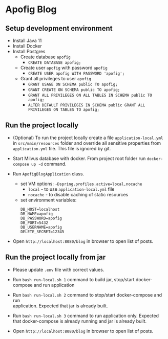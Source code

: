 # Apofig Blog

## Setup development environment

- Install Java 11
- Install Docker
- Install Postgres
  + Create database `apofig`
    * `CREATE DATABASE apofig;`
  + Create user `apofig` with password `apofig`
    * `CREATE USER apofig WITH PASSWORD 'apofig';`
  + Grant all privileges to user `apofig`
    * `GRANT USAGE ON SCHEMA public TO apofig;`
    * `GRANT CREATE ON SCHEMA public TO apofig;`
    * `GRANT ALL PRIVILEGES ON ALL TABLES IN SCHEMA public TO apofig;`
    * `ALTER DEFAULT PRIVILEGES IN SCHEMA public GRANT ALL PRIVILEGES ON TABLES TO apofig;`

## Run the project locally

- (Optional) To run the project locally create a file `application-local.yml` 
  in `src/main/resources` folder and override all sensitive properties from 
  `application.yml` file. This file is ignored by git.

- Start Milvus database with docker. From project root folder run 
  `docker-compose up -d` command.

- Run `ApofigBlogApplication` class.
  + set VM options: `-Dspring.profiles.active=local,nocache`
    * `local` - to use `application-local.yml` file
    * `nocache` - to disable caching of static resources
  + set environment variables:
    ```
    DB_HOST=localhost
    DB_NAME=apofig
    DB_PASSWORD=apofig
    DB_PORT=5432
    DB_USERNAME=apofig
    DELETE_SECRET=12345
    ```
    
- Open `http://localhost:8080/blog` in browser to open list of posts.

## Run the project locally from jar 

- Please update `.env` file with correct values.

- Run `bash run-local.sh 1` command to build jar, stop/start docker-compose 
  and run application

- Run `bash run-local.sh 2` command to stop/start docker-compose and run  
  application. Expected that jar is already built.

- Run `bash run-local.sh 3` command to run application only. Expected that 
  docker-compose is already running and jar is already built.

- Open `http://localhost:8080/blog` in browser to open list of posts.